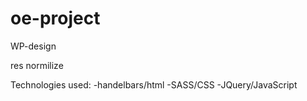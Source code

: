 # oe-project

WP-design

res normilize

Technologies used:
	-handelbars/html
	-SASS/CSS
	-JQuery/JavaScript
